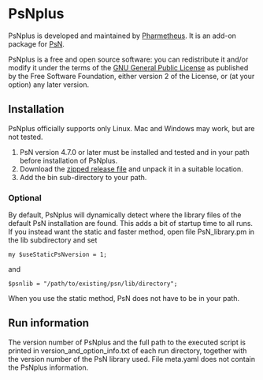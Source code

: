 # PsNplus
PsNplus is developed and maintained by [Pharmetheus](http://pharmetheus.com/).
It is an add-on package for [PsN](https://uupharmacometrics.github.io/PsN/).
 
PsNplus is a free and open source software: you can redistribute it and/or modify it
under the terms of the [GNU General Public License](http://www.gnu.org/licenses/old-licenses/gpl-2.0.html)
as published by the Free Software Foundation, either version 2 of the License, or (at your option) any later version.

## Installation
PsNplus officially supports only Linux. Mac and Windows may work, but are not tested.

1. PsN version 4.7.0 or later must be installed and tested and in your path before installation of PsNplus. 
2. Download the [zipped release file](./releases) and unpack it in a suitable location.
3. Add the bin sub-directory to your path.

### Optional
By default, PsNplus will dynamically detect where the library files of the default PsN installation are found. This
adds a bit of startup time to all runs.
If you instead want the static and faster method, open file PsN_library.pm in the lib subdirectory and set
```   
my $useStaticPsNversion = 1;
```
and
```
$psnlib = "/path/to/existing/psn/lib/directory";
```
When you use the static method, PsN does not have to be in your path.

## Run information
The version number of PsNplus and the full path to the executed script is printed in version_and_option_info.txt of each run directory, together with the version number of the PsN library used. File meta.yaml does not contain the PsNplus information.
